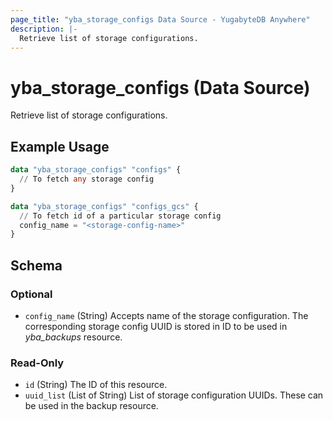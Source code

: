 ```yaml
---
page_title: "yba_storage_configs Data Source - YugabyteDB Anywhere"
description: |-
  Retrieve list of storage configurations.
---
```


# yba_storage_configs (Data Source)

Retrieve list of storage configurations.

## Example Usage

```terraform
data "yba_storage_configs" "configs" {
  // To fetch any storage config
}

data "yba_storage_configs" "configs_gcs" {
  // To fetch id of a particular storage config
  config_name = "<storage-config-name>"
}
```

<!-- schema generated by tfplugindocs -->
## Schema

### Optional

- `config_name` (String) Accepts name of the storage configuration. The corresponding storage config UUID is stored in ID to be used in *yba_backups* resource.

### Read-Only

- `id` (String) The ID of this resource.
- `uuid_list` (List of String) List of storage configuration UUIDs. These can be used in the backup resource.

